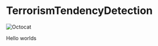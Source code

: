 # TerrorismTendencyDetection

<p><img src="https://assets-cdn.github.com/images/icons/emoji/octocat.png" alt="Octocat"></p>
Hello worlds
